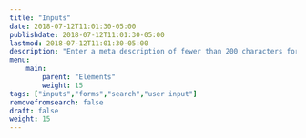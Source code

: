 ```yaml
---
title: "Inputs"
date: 2018-07-12T11:01:30-05:00
publishdate: 2018-07-12T11:01:30-05:00
lastmod: 2018-07-12T11:01:30-05:00 
description: "Enter a meta description of fewer than 200 characters for Inputs that will also act as a lead paragraph."
menu: 
    main:
        parent: "Elements"
        weight: 15
tags: ["inputs","forms","search","user input"]
removefromsearch: false
draft: false
weight: 15
---
```




